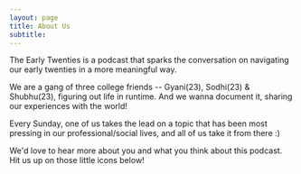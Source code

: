 ```yaml
---
layout: page
title: About Us
subtitle: 
---
```


The Early Twenties is a podcast that sparks the conversation on navigating our early twenties in a more meaningful way. 

We are a gang of three college friends -- Gyani(23), Sodhi(23) & Shubhu(23), figuring out life in runtime. And we wanna document it, sharing our experiences with the world! 

Every Sunday, one of us takes the lead on a topic that has been most pressing in our professional/social lives, and all of us take it from there :)

We'd love to hear more about you and what you think about this podcast. Hit us up on those little icons below!

